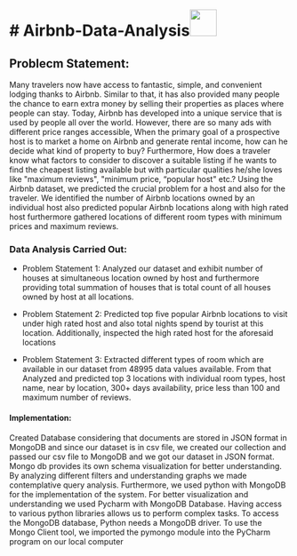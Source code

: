 <h1># Airbnb-Data-Analysis<img src="https://media.giphy.com/media/r3J4ibKEk5MafUxFue/giphy.gif" width="48" /></h1>

<h2>Problecm Statement:</h2>
Many travelers now have access to fantastic, simple, and convenient lodging thanks to Airbnb. Similar to that, it has also provided many people the 
chance to earn extra money by selling their properties as places where people can stay. Today, Airbnb has developed into a unique service that is used by 
people all over the world. However, there are so many ads with different price ranges accessible, When the primary goal of a 
prospective host is to market a home on Airbnb and generate rental income, how can he decide what kind of property to buy? Furthermore, How does a traveler know what factors to 
consider to discover a suitable listing if he wants to find the cheapest listing available but with particular qualities he/she 
loves like "maximum reviews", "minimum price, “popular host" etc.? Using the Airbnb dataset, we predicted the crucial 
problem for a host and also for the traveler. We identified the number of Airbnb locations owned by an individual host also 
predicted popular Airbnb locations along with high rated host furthermore gathered locations of different room types with minimum prices and maximum reviews.


<h3>Data Analysis Carried Out:</h3>

* Problem Statement 1: Analyzed our dataset and exhibit number 
  of houses at simultaneous location owned by host and 
  furthermore providing total summation of houses that is total 
  count of all houses owned by host at all locations.

* Problem Statement 2: Predicted top five popular Airbnb 
  locations to visit under high rated host and also total nights 
  spend by tourist at this location. Additionally, inspected the 
  high rated host for the aforesaid locations

* Problem Statement 3: Extracted different types of room which 
  are available in our dataset from 48995 data values available. 
  From that Analyzed and predicted top 3 locations with 
  individual room types, host name, near by location, 300+ days 
  availability, price less than 100 and maximum number of reviews.
  
<h4>Implementation:</h4>

Created Database considering that documents are stored in JSON format in MongoDB and since our dataset is in csv file, we created our collection and 
passed our csv file to MongoDB and we got our dataset in JSON format. Mongo db provides its own schema visualization for better understanding. 
By analyzing different filters and understanding graphs we made contemplative query analysis. Furthermore, we used 
python with MongoDB for the implementation of the system. For better visualization and understanding we used Pycharm with MongoDB Database.
Having access to various python libraries allows us to perform complex tasks. To access the MongoDB database, Python needs a MongoDB driver.
To use the Mongo Client tool, we imported the pymongo module into the PyCharm program on our local computer

